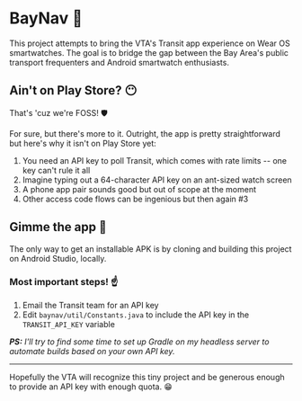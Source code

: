 # BayNav :bus:

This project attempts to bring the VTA's Transit app experience on Wear OS smartwatches. The goal is to bridge the gap between the Bay Area's public transport frequenters and Android smartwatch enthusiasts.

## Ain't on Play Store? :no_mouth:

That's 'cuz we're FOSS! :shield:

For sure, but there's more to it. Outright, the app is pretty straightforward but here's why it isn't on Play Store yet:

1. You need an API key to poll Transit, which comes with rate limits -- one key can't rule it all
2. Imagine typing out a 64-character API key on an ant-sized watch screen
3. A phone app pair sounds good but out of scope at the moment
4. Other access code flows can be ingenious but then again #3

## Gimme the app :money_with_wings:

The only way to get an installable APK is by cloning and building this project on Android Studio, locally.

### Most important steps! :point_up:

1. Email the Transit team for an API key
2. Edit `baynav/util/Constants.java` to include the API key in the `TRANSIT_API_KEY` variable

_**PS:** I'll try to find some time to set up Gradle on my headless server to automate builds based on your own API key._

---

Hopefully the VTA will recognize this tiny project and be generous enough to provide an API key with enough quota. :grin: